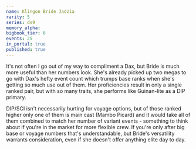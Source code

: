 ```yaml
---
name: Klingon Bride Jadzia
rarity: 5
series: ds9
memory_alpha:
bigbook_tier: 6
events: 25
in_portal: true
published: true
---
```


It's not often I go out of my way to compliment a Dax, but Bride is much more useful than her numbers look. She's already picked up two megas to go with Dax's hefty event count which trumps base ranks when she's getting so much use out of them. Her proficiencies result in only a single ranked pair, but with so many traits, she performs like Guinan-lite as a DIP primary.

DIP/SCI isn't necessarily hurting for voyage options, but of those ranked higher only one of them is main cast (Mambo Picard) and it would take all of them combined to match her number of variant events - something to think about if you're in the market for more flexible crew. If you're only after big base or voyage numbers that's understandable, but Bride's versatility warrants consideration, even if she doesn't offer anything elite day to day.
